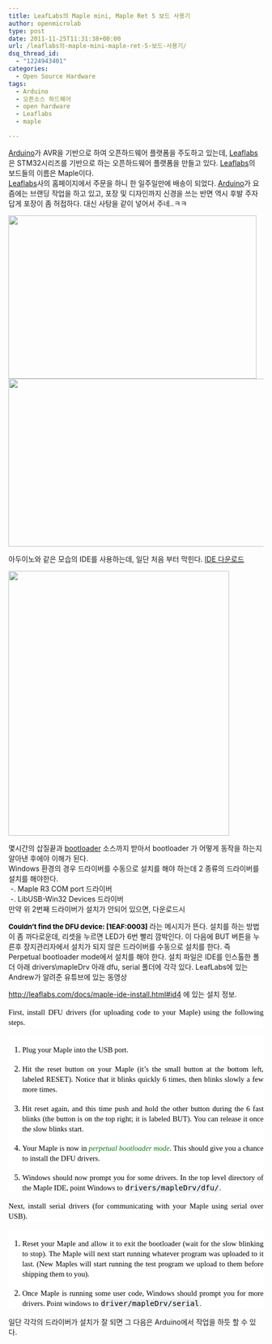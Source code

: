 ```yaml
---
title: LeafLabs의 Maple mini, Maple Ret 5 보드 사용기
author: openmicrolab
type: post
date: 2011-11-25T11:31:38+00:00
url: /leaflabs의-maple-mini-maple-ret-5-보드-사용기/
dsq_thread_id:
  - "1224943401"
categories:
  - Open Source Hardware
tags:
  - Arduino
  - 오픈소스 하드웨어
  - open hardware
  - Leaflabs
  - maple

---
```

<A title="[http://arduino.cc]로 이동합니다." href="http://arduino.cc/" target=_blank>Arduino</A>가 AVR을 기반으로 하여 오픈하드웨어 플랫폼을 주도하고 있는데, <A title="[http://leaflabs.com/]로 이동합니다." href="http://leaflabs.com/" target=_blank>Leaflabs</A>은&nbsp;STM32시리즈를 기반으로 하는 오픈하드웨어 플랫폼을 만들고 있다.&nbsp;<A title="[http://leaflabs.com/]로 이동합니다." href="http://leaflabs.com/" target=_blank>Leaflabs</A>의 보드들의 이름은 Maple이다.  
<A title="[http://leaflabs.com/]로 이동합니다." href="http://leaflabs.com/" target=_blank>Leaflabs</A>사의 홈페이지에서 주문을 하니 한 일주일만에 배송이 되었다. <A title="[http://arduino.cc]로 이동합니다." href="http://arduino.cc/" target=_blank>Arduino</A>가 요즘에는 브랜딩 작업을 하고 있고, 포장 및 디자인까지 신경을 쓰는 반면 역시 후발 주자답게 포장이 좀 허접하다. 대신 사탕을 같이 넣어서 주네..ㅋㅋ

<P style="MARGIN: 0px">
  <img loading="lazy" src="/images/1/cfile23.uf.180B40494ECF78311B6A81.jpg" class="aligncenter" width="490" height="322" alt="" filename="Maple with Candy.jpg" filemime="image/jpeg" />
</P>

  


<P style="MARGIN: 0px">
  <img loading="lazy" src="/images/1/cfile6.uf.180B55484ECF78B6227356.jpg" class="aligncenter" width="551" height="331" alt="" filename="Maple.jpg" filemime="image/jpeg" />
</P>

  
아두이노와 같은 모습의 IDE를 사용하는데, 일단 처음 부터 막힌다. <A title="[http://static.leaflabs.com/pub/leaflabs/maple-ide/maple-ide-0.0.12-windowsxp32.zip]로 이동합니다." href="http://static.leaflabs.com/pub/leaflabs/maple-ide/maple-ide-0.0.12-windowsxp32.zip" target=_blank>IDE 다운로드</A>

<P style="MARGIN: 0px">
  <img loading="lazy" src="/images/1/cfile23.uf.127C0E4C4ECF7A212BB755.png" class="aligncenter" width="436" height="522" alt="" filename="Maple_IDE.png" filemime="image/jpeg" />
</P>

  
몇시간의 삽질끝과 <A title="[http://leaflabs.com/docs/bootloader.html]로 이동합니다." href="http://leaflabs.com/docs/bootloader.html" target=_blank>bootloader</A> 소스까지 받아서 bootloader 가 어떻게 동작을 하는지 알아낸 후에야 이해가 된다.  
Windows 환경의 경우 드라이버를 수동으로 설치를 해야 하는데 2 종류의 드라이버를 설치를 해야한다.  
&nbsp;-. Maple R3 COM port 드라이버  
&nbsp;-. LibUSB-Win32 Devices 드라이버  
만약&nbsp;위 2번째 드라이버가 설치가 안되어 있으면, 다운로드시

<P style="MARGIN: 0cm 0cm 0pt; mso-margin-top-alt: auto; mso-margin-bottom-alt: auto" class=MsoNormal><SPAN><FONT color=#000000 size=3><SPAN style="FONT-SIZE: 10pt"><STRONG>Couldn&#8217;t find the DFU device: [1EAF:0003]</STRONG></SPAN></FONT><?xml:namespace prefix = u1 /><u1:p></u1:p>

<?xml:namespace prefix = o ns = "urn:schemas-microsoft-com:office:office" /><o:p></o:p></SPAN>

  


라는 메시지가 뜬다.

설치를 하는 방법이 좀 까다로운데, 리셋을 누르면 LED가 6번 빨리 깜박인다.  
이 다음에 BUT 버튼을 누른후 장지관리자에서 설치가 되지 않은 드라이버를 수동으로 설치를 한다.  
즉 Perpetual bootloader mode에서 설치를 해야 한다.  
설치 파일은 IDE를 인스톨한 폴더 아래 drivers\mapleDrv 아래 dfu, serial 폴더에 각각 있다.

LeafLabs에 있는 Andrew가 알려준 유튜브에 있는 동영상  


  


<P style="TEXT-ALIGN: center">
</p>



  


<P style="TEXT-ALIGN: left">
  <A href="http://leaflabs.com/docs/maple-ide-install.html#id4">http://leaflabs.com/docs/maple-ide-install.html#id4</A>&nbsp;에 있는 설치 정보.
</p>



  


<P style="TEXT-ALIGN: justify; WIDOWS: 2; TEXT-TRANSFORM: none; BACKGROUND-COLOR: rgb(255,255,255); TEXT-INDENT: 0px; LETTER-SPACING: normal; FONT: 16px/20px Lucidia; WHITE-SPACE: normal; ORPHANS: 2; COLOR: rgb(0,0,0); WORD-SPACING: 0px; -webkit-text-size-adjust: auto; -webkit-text-stroke-width: 0px">
  <SPAN style="FONT-SIZE: 11pt">First, install DFU drivers (for uploading code to your Maple) using the following steps.</SPAN>
</P>

  


<OL style="WIDOWS: 2; TEXT-TRANSFORM: none; BACKGROUND-COLOR: rgb(255,255,255); LIST-STYLE-TYPE: decimal; TEXT-INDENT: 0px; LETTER-SPACING: normal; FONT: 16px Lucidia; WHITE-SPACE: normal; ORPHANS: 2; COLOR: rgb(0,0,0); WORD-SPACING: 0px; -webkit-text-size-adjust: auto; -webkit-text-stroke-width: 0px" class="arabic simple">
  <br /> 
  
  <LI style="TEXT-ALIGN: justify; LINE-HEIGHT: 20px">
    <SPAN style="FONT-SIZE: 11pt">Plug your Maple into the USB port.</SPAN>
  </LI>
  <br /> 
  
  <LI style="TEXT-ALIGN: justify; LINE-HEIGHT: 20px">
    <SPAN style="FONT-SIZE: 11pt">Hit the reset button on your Maple (it’s the small button at the bottom left, labeled RESET). Notice that it blinks quickly 6 times, then blinks slowly a few more times.</SPAN>
  </LI>
  <br /> 
  
  <LI style="TEXT-ALIGN: justify; LINE-HEIGHT: 20px">
    <SPAN style="FONT-SIZE: 11pt">Hit reset again, and this time push and hold the other button during the 6 fast blinks (the button is on the top right; it is labeled BUT). You can release it once the slow blinks start.</SPAN>
  </LI>
  <br /> 
  
  <LI style="TEXT-ALIGN: justify; LINE-HEIGHT: 20px">
    <SPAN style="FONT-SIZE: 11pt">Your Maple is now in</SPAN><SPAN class=Apple-converted-space><SPAN style="FONT-SIZE: 11pt">&nbsp;</SPAN></SPAN><A style="COLOR: green; TEXT-DECORATION: none" class="reference internal" href="http://leaflabs.com/docs/troubleshooting.html#troubleshooting-perpetual-bootloader"><EM><SPAN style="FONT-SIZE: 11pt">perpetual bootloader mode</SPAN></EM></A><SPAN style="FONT-SIZE: 11pt">. This should give you a chance to install the DFU drivers.</SPAN>
  </LI>
  <br /> 
  
  <LI style="TEXT-ALIGN: justify; LINE-HEIGHT: 20px">
    <SPAN style="FONT-SIZE: 11pt">Windows should now prompt you for some drivers. In the top level directory of the Maple IDE, point Windows to</SPAN><SPAN class=Apple-converted-space><SPAN style="FONT-SIZE: 11pt">&nbsp;</SPAN></SPAN><TT style="PADDING-BOTTOM: 0px; BACKGROUND-COLOR: rgb(236,240,243); PADDING-LEFT: 1px; PADDING-RIGHT: 1px; FONT-SIZE: 0.95em; PADDING-TOP: 0px" class="file docutils literal"><SPAN class=pre><SPAN style="FONT-SIZE: 11pt">drivers/mapleDrv/dfu/</SPAN></SPAN></TT><SPAN style="FONT-SIZE: 11pt">.</SPAN>
  </LI>
</OL>

  


<P style="TEXT-ALIGN: justify; WIDOWS: 2; TEXT-TRANSFORM: none; BACKGROUND-COLOR: rgb(255,255,255); TEXT-INDENT: 0px; LETTER-SPACING: normal; FONT: 16px/20px Lucidia; WHITE-SPACE: normal; ORPHANS: 2; COLOR: rgb(0,0,0); WORD-SPACING: 0px; -webkit-text-size-adjust: auto; -webkit-text-stroke-width: 0px">
  <SPAN style="FONT-SIZE: 11pt">Next, install serial drivers (for communicating with your Maple using serial over USB).</SPAN>
</P>

  


<OL style="WIDOWS: 2; TEXT-TRANSFORM: none; BACKGROUND-COLOR: rgb(255,255,255); LIST-STYLE-TYPE: decimal; TEXT-INDENT: 0px; LETTER-SPACING: normal; FONT: 16px Lucidia; WHITE-SPACE: normal; ORPHANS: 2; COLOR: rgb(0,0,0); WORD-SPACING: 0px; -webkit-text-size-adjust: auto; -webkit-text-stroke-width: 0px" class="arabic simple">
  <br /> 
  
  <LI style="TEXT-ALIGN: justify; LINE-HEIGHT: 20px">
    <SPAN style="FONT-SIZE: 11pt">Reset your Maple and allow it to exit the bootloader (wait for the slow blinking to stop). The Maple will next start running whatever program was uploaded to it last. (New Maples will start running the test program we upload to them before shipping them to you).</SPAN>
  </LI>
  <br /> 
  
  <LI style="TEXT-ALIGN: justify; LINE-HEIGHT: 20px">
    <SPAN style="FONT-SIZE: 11pt">Once Maple is running some user code, Windows should prompt you for more drivers. Point windows to</SPAN><SPAN class=Apple-converted-space><SPAN style="FONT-SIZE: 11pt">&nbsp;</SPAN></SPAN><TT style="PADDING-BOTTOM: 0px; BACKGROUND-COLOR: rgb(236,240,243); PADDING-LEFT: 1px; PADDING-RIGHT: 1px; FONT-SIZE: 0.95em; PADDING-TOP: 0px" class="file docutils literal"><SPAN class=pre><SPAN style="FONT-SIZE: 11pt">driver/mapleDrv/serial</SPAN></SPAN></TT><SPAN style="FONT-SIZE: 11pt">.</SPAN>
  </LI>
</OL>

  


<P style="TEXT-ALIGN: left">
</p>

일단 각각의 드라이버가 설치가 잘 되면 그 다음은 Arduino에서 작업을 하듯 할 수 있다.



  


<DIV style="MARGIN-LEFT: 4em">
  &nbsp;</p> 
  
  <p>
    </DIV>
  </p>